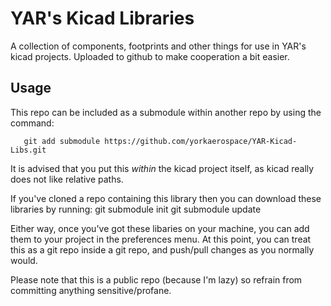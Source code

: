 # YAR's Kicad Libraries

A collection of components, footprints and other things for use in YAR's kicad projects. Uploaded to github to make cooperation a bit easier.

## Usage

This repo can be included as a submodule within another repo by using the command:

```shell
   git add submodule https://github.com/yorkaerospace/YAR-Kicad-Libs.git
```

It is advised that you put this *within* the kicad project itself, as kicad really does not like relative paths.

If you've cloned a repo containing this library then you can download these libraries by running:
    git submodule init
    git submodule update

Either way, once you've got these libaries on your machine, you can add them to your project in the preferences menu. At this point, you can treat this as a git repo inside a git repo, and push/pull changes as you normally would.

Please note that this is a public repo (because I'm lazy) so refrain from committing anything sensitive/profane.
